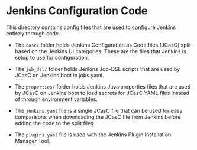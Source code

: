 # Jenkins Configuration Code
This directory contains config files that are used to configure Jenkins entirely through code.

* The `casc/` folder holds Jenkins Configuration as Code files (JCasC) split based on the Jenkins UI categories. These are the files that Jenkins is setup to use for configuration.

* The `job_dsl/` folder holds Jenkins Job-DSL scripts that are used by JCasC on Jenkins boot in jobs.yaml.

* The `properties/` folder holds Jenkins Java properties files that are used by JCasC on Jenkins boot to load secrets for JCasC YAML files instead of through environment variables.

* The `jenkins.yaml` file is a single JCasC file that can be used for easy comparisons when downloading the JCasC file from Jenkins before adding the code to the split files.

* The `plugins.yaml` file is used with the Jenkins Plugin Installation Manager Tool.
